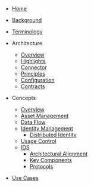 [comment]: <> (Each folder in the /docs directory contains files for a section. The README.md is the
landing page of this section. Other subsections are placed below and can be linked separately. Feel
free to add sections and subsections to this sidebar.)

- [Home](README.md)

- [Background](general/background.md)
- [Terminology](general/terminology.md)

- Architecture  
  - [Overview](architecture/README.md)
  - [Highlights](architecture/highlights.md)
  - [Connector](architecture/software-architecture.md)
  - [Principles](architecture/key-principles.md)
  - [Configuration](architecture/configuration.md)
  - [Contracts](architecture/contracts.md)

- Concepts
  - [Overview](concepts/README.md)
  - [Asset Management](concepts/README.md)
  - [Data Flow](concepts/data-flow/README.md)
  - [Identity Management](concepts/identity-management/README.md)
    - [Distributed Identity](concepts/identity-management/distributed-identity/README.md)
  - [Usage Control](concepts/usage-control/README.md)
  - [IDS](concepts/ids/README.md)
    - [Architectural Alignment](concepts/ids/architectural-alignment.md)
    - [Key Components](concepts/ids/key-components.md)
    - [Protocols](concepts/ids/protocol.md)
  
- [Use Cases](use-cases/README.md)
